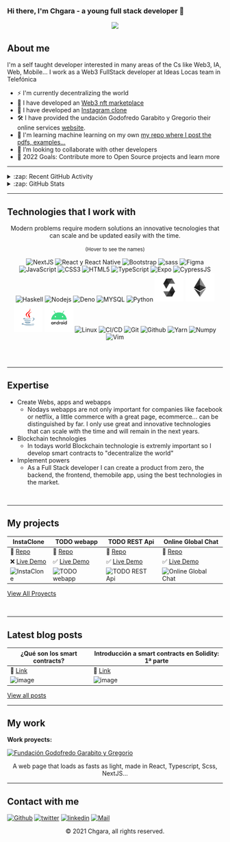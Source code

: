 ### Hi there, I'm Chgara - a young full stack developer 👋

<p align="center">
  <img src="https://i.ibb.co/C0TtX4S/IMG-20201113-233032-tigr-1.jpg">
</p>

## About me

I'm a self taught developer interested in many areas of the Cs like Web3, IA, Web, Mobile...
I work as a Web3 FullStack developer at Ideas Locas team in Telefónica

- ⚡ I'm currently decentralizing the world
- 🏢 I have developed an [Web3 nft marketplace][nftmarket]
- 📱 I have developed an [Instagram clone][instaclone]
- 🛠️ I have provided the undación Godofredo Garabito y Gregorio their online services [website][fundacionggg].
- 🤖 I'm learning machine learning on my own [my repo where I post the pdfs, examples...][ml]
- 👯 I’m looking to collaborate with other developers
- 🥅 2022 Goals: Contribute more to Open Source projects and learn more

---

<details>
  <summary>:zap: Recent GitHub Activity</summary>
  
<!--START_SECTION:activity-->
1. ❗️ Opened issue [#4](https://github.com/sohkai/syntastic-local-solhint/issues/4) in [sohkai/syntastic-local-solhint](https://github.com/sohkai/syntastic-local-solhint)
2. ❌ Closed PR [#1](https://github.com/chgara/chgara/pull/1) in [chgara/chgara](https://github.com/chgara/chgara)
3. ❌ Closed PR [#2](https://github.com/chgara/chgara/pull/2) in [chgara/chgara](https://github.com/chgara/chgara)
4. 💪 Opened PR [#2](https://github.com/chgara/chgara/pull/2) in [chgara/chgara](https://github.com/chgara/chgara)
<!--END_SECTION:activity-->

</details>

<details>
  <summary>:zap: GitHub Stats</summary>
    <img align="center" src="https://github-readme-stats.vercel.app/api?username=chgara&include_all_commits=true&count_private=true&show_icons=true&line_height=20&title_color=7A7ADB&icon_color=2234AE&text_color=D3D3D3&bg_color=0,000000,130F40" alt="Chgara's Github Stats">
</details>

---

## Technologies that I work with

<p align="center">Modern problems require modern solutions an innovative tecnologies that can scale and be updated easily with the time.</p>
<p align="center"><small>(Hover to see the names)</small></p>

<p align="center">
  <img src="https://i.ibb.co/cv6R6kR/nextjs.png" title="NextJS" width="67.5px" />
  <img src="https://i.ibb.co/pvk5HDf/rn.png" title="React y React Native" width="67.5px" />
  <img src="https://s3.amazonaws.com/creativetim_bucket/tim_static_images/presentation-page/bootstrap.jpg" title="Bootstrap" width="67.5px" />
  <img src="https://s3.amazonaws.com/creativetim_bucket/tim_static_images/presentation-page/sass.jpg" title="sass" width="67.5px" />
  <img src="https://s3.amazonaws.com/creativetim_bucket/tim_static_images/presentation-page/figma.jpg" title="Figma" width="67.5px" />
  <img src="https://i.ibb.co/cQFHVC4/js.png" title="JavaScript" width="67.5px" />   
  <img src="https://i.ibb.co/MnbFjDy/css.png" title="CSS3" width="67.5px" />    
  <img src="https://i.ibb.co/2Sh7z7f/html.png" title="HTML5" width="67.5px" />  
  <img src="https://i.ibb.co/yR16d13/ts.png" title="TypeScript" width="67.5px" />    
  <img src="https://i.ibb.co/44nccJm/expo.png" title="Expo" width="67.5px" />    
  <img src="https://i.ibb.co/RPFYwDC/cypress.png" title="CypressJS" width="67.5px" />
  <img src="https://i.ibb.co/0m49HVX/haskell.png" title="Haskell" width="67.5px" />
  <img src="https://i.ibb.co/rH74K6Q/ndoe.png" title="Nodejs" width="67.5px" />    
  <img src="https://i.ibb.co/yfSrDbb/deno.png" title="Deno" width="67.5px" />  
  <img src="https://i.ibb.co/9YFgkc4/mysql.png" title="MYSQL" width="67.5px" />
  <img src="https://i.ibb.co/T2FRG7z/python.png" title="Python" width="67.5px" />
  <img src="/solidity.png" title="solidity" width="67.5px" />
  <img src="/ethereum.png" title="Ethereum" width="67.5px" />
  <img src="/java.png" title="Java" width="67.5px" />
  <img src="/android.png" title="Android" width="67.5px" />
  <img src="https://i.ibb.co/tQqPp9R/linux.png" title="Linux" width="67.5px" />
  <img src="https://i.ibb.co/c2rTJZ5/ci.png" title="CI/CD" width="67.5px" />
  <img src="https://i.ibb.co/QQ2F1tW/git.png" title="Git" width="67.5px" />
  <img src="https://i.ibb.co/HqFpgVW/github.png" title="Github" width="67.5px" />
  <img src="https://i.ibb.co/gvnTq5X/yarn.png" title="Yarn" width="67.5px" />
  <img src="https://i.ibb.co/TkrTRm6/numpy.png" title="Numpy" width="67.5px" />
  <img src="https://i.ibb.co/9yrxbgx/vim.png" title="Vim" width="67.5px" />
</p>

<br />
<br />

---

## Expertise

- Create Webs, apps and webapps
  - Nodays webapps are not only important for companies like facebook or netflix, a little commerce with a great page, ecommerce... can be distinguished by far. I only use great and innovative technologies that can scale with the time and will remain in the next years.
- Blockchain technologies
  - In todays world Blockchain technologie is extremly important so I develop smart contracts to "decentralize the world"
- Implement powers
  - As a Full Stack developer I can create a product from zero, the backend, the frontend, themobile app, using the best technologies in the market.

<br />

---

## My projects

| InstaClone                                                                                                                                                                              | TODO webapp                                                                                                                                                                            | TODO REST Api                                                                                                                      | Online Global Chat                                                                                                                                                                                        |
| --------------------------------------------------------------------------------------------------------------------------------------------------------------------------------------- | -------------------------------------------------------------------------------------------------------------------------------------------------------------------------------------- | ---------------------------------------------------------------------------------------------------------------------------------- | --------------------------------------------------------------------------------------------------------------------------------------------------------------------------------------------------------- |
| 📖 [Repo](https://github.com/chgara/instaClone)                                                                                                                                         | 📖 [Repo](https://github.com/chgara/chgara-TODO-Client)                                                                                                                                | 📖 [Repo](https://github.com/chgara/chgara-TODO-RestApi)                                                                           | 📖 [Repo](https://github.com/chgara/Chat-funcional-server)                                                                                                                                                |
| ❌ [Live Demo](https://github.com/chgara/instaClone)                                                                                                                                    | ✅ [Live Demo](https://chgara-todo-client.vercel.app/)                                                                                                                                 | ✅ [Live Demo](https://chgara-todolist-server.herokuapp.com/api)                                                                   | ✅ [Live Demo](https://try-chat.herokuapp.com/)                                                                                                                                                           |
| ![InstaClone](https://camo.githubusercontent.com/1de475cb5c49f0c8371fd6d768ba7fdb6c999fa2c818b88770c27068f00f7299/68747470733a2f2f692e6962622e636f2f475473776d66682f70686f6e652e706e67) | ![TODO webapp](https://camo.githubusercontent.com/f641cbf2ce655f3642de92406b3ba05352a5a88074a0dd9e7fb9ba83af1f3af7/68747470733a2f2f692e6962622e636f2f547133627471462f746f646f2e706e67) | ![TODO REST Api](https://d2908q01vomqb2.cloudfront.net/fc074d501302eb2b93e2554793fcaf50b3bf7291/2019/08/12/restAPI-2-1176x630.jpg) | ![Online Global Chat](https://camo.githubusercontent.com/415c2d8c6c823cca43c6cb0db4c04fa5ebe0fb8d0ee9ac1043c928dfd7f11f43/68747470733a2f2f692e6962622e636f2f71644c437646772f677265656e2d436861742e706e67) |

[View All Proyects](https://github.com/chgara?tab=repositories&q=conta&type=&language=&sort=)

<br />

---

## Latest blog posts

| ¿Qué son los smart contracts?                                                                                                                                                                                                                         | Introducción a smart contracts en Solidity: 1ª parte                                                                                                                                                                                                  |
| ----------------------------------------------------------------------------------------------------------------------------------------------------------------------------------------------------------------------------------------------------- | ----------------------------------------------------------------------------------------------------------------------------------------------------------------------------------------------------------------------------------------------------- |
| 📖 [Link](https://www.elladodelmal.com/2021/12/blockchain-smart-contracts-una-serie.html)                                                                                                                                                             | 📖 [Link](https://www.elladodelmal.com/2021/12/blockchain-smartcontrats-primer-smart.html)                                                                                                                                                            |
| ![image](https://blogger.googleusercontent.com/img/a/AVvXsEidxAke-kRl6ntAOR3COnwsyfMwjPU2pn8VtqgYoslAR1gr5-U51mA5nrGF1il0BnwvY095kqpIX98IhyjtdWNfg-uR9fALLsHv4AbxDvs0xUwbUOqGxcE5nQGtwdxmMyuFjdz99BG_rPkG_pPm4n2wbCQKuYbfRdXNzdfiTSYTbWQJGEIIrg=s800) | ![image](https://blogger.googleusercontent.com/img/a/AVvXsEiYItQYEdSyY76WNW_2IIY5e-6nKa5ELp9vhlwkaHiT3vVKqAadhr1vUB19etnJIiII_yHkBIGLMoGaM0CIusIyUkwS0Jzkl9NF6ECfVfPthcfEU0kM8ofr3WaIqsRvQ2p-Knv-1kj94qhJjOgloKfyPIvdErNdPoGxM2eOQca-sm2F8liY5Q=s800) |

[View all posts](https://www.linkedin.com/in/chema-garabito/)

---

## My work

**Work proyects:**

[![Fundación Godofredo Garabito y Gregorio](https://i.ibb.co/FhMjtsS/fundacionggg-2.jpg)](https://fundacionggg.com/ "React web page")

<p align="center">A web page that loads as fasts as light, made in React, Typescript, Scss, NextJS...</p>

---

## Contact with me

[<img alt="Github" src="https://img.shields.io/badge/GitHub-%2312100E.svg?&style=for-the-badge&logo=Github&logoColor=white" />][githubuser] [<img alt="twitter" src="https://img.shields.io/badge/twitter-%231DA1F2.svg?&style=for-the-badge&logo=twitter&logoColor=white" />][twitter] [<img alt="linkedin" src="https://img.shields.io/badge/linkedin-%230077B5.svg?&style=for-the-badge&logo=linkedin&logoColor=white" />][linkedin] [<img alt="Mail" src="https://img.shields.io/badge/Gmail-D14836?style=for-the-badge&logo=gmail&logoColor=white" />][mail]

<p align="center"> © 2021 Chgara, all rights reserved.</p>
<!---
when have a web page
<p align="center">
https://www.creative-tim.com
</p>
-->

 <!--[website]: https://codeSTACKr.com-->

[mail]: https://www.mypublicinbox.com/ChemaGarabito
[bigproyect]: https://chgara-todo-client.vercel.app
[twitter]: https://twitter.com/chema_garabito
[linkedin]: https://www.linkedin.com/in/jos%C3%A9-mar%C3%ADa-s%C3%A1nchez-garabito-b13593219/
[ml]: https://github.com/chgara/machineLearningLearn
[restapi]: https://github.com/chgara/chgara-TODO-RestApi
[react]: https://github.com/chgara/chgara-TODO-Client
[githubuser]: https://github.com/chgara
[fundacionggg]: https://fundacionggg.com
[datastructures]: https://github.com/chgara/datastructures
[instaclone]: https://github.com/chgara/instaClone
[nftmarket]: https://github.com/chgara/MarketplaceNFT

<!-- EXAMPLE TABLE -->
<!-- | hola        | hola        | hola        | hola        | -->
<!-- | ----------- | ----------- | ----------- | ----------- | -->
<!-- | 📖 [Repo]() | 📖 [Repo]() | 📖 [Repo]() | 📖 [Repo]() | -->
<!-- | ![]()       | ![]()       | ![]()       | ![]()       | -->

<!-- [View all posts](https://www.linkedin.com/in/chema-garabito/) -->
